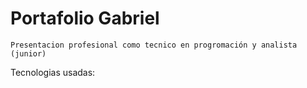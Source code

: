 # Portafolio Gabriel

	Presentacion profesional como tecnico en progromación y analista (junior)

Tecnologias usadas: 
